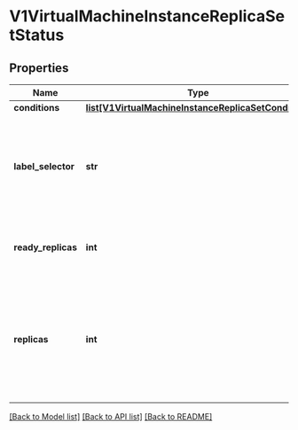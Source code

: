 # V1VirtualMachineInstanceReplicaSetStatus

## Properties
Name | Type | Description | Notes
------------ | ------------- | ------------- | -------------
**conditions** | [**list[V1VirtualMachineInstanceReplicaSetCondition]**](V1VirtualMachineInstanceReplicaSetCondition.md) |  | [optional] 
**label_selector** | **str** | Canonical form of the label selector for HPA which consumes it through the scale subresource. | [optional] 
**ready_replicas** | **int** | The number of ready replicas for this replica set. | [optional] 
**replicas** | **int** | Total number of non-terminated pods targeted by this deployment (their labels match the selector). | [optional] 

[[Back to Model list]](../README.md#documentation-for-models) [[Back to API list]](../README.md#documentation-for-api-endpoints) [[Back to README]](../README.md)


